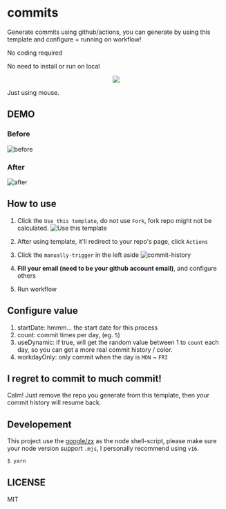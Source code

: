 # commits
Generate commits using github/actions, you can generate by using this template and configure + running on workflow! 

No coding required

No need to install or run on local


<div align="center">
<img src="https://user-images.githubusercontent.com/26633162/118363461-0875f680-b5c7-11eb-9395-a4d0b02377d5.jpg" />
</div>

Just using mouse.

## DEMO

### Before
![before](https://user-images.githubusercontent.com/26633162/118362422-107f6780-b5c2-11eb-98c8-b013cffc9d25.png)
### After
![after](https://user-images.githubusercontent.com/26633162/118362426-12492b00-b5c2-11eb-9f78-9d7f7fd14eb3.png)


## How to use 
1. Click the `Use this template`, do not use `Fork`, fork repo might not be calculated. ![Use this template](https://user-images.githubusercontent.com/26633162/118398548-b6e36f80-b68b-11eb-91eb-83625e917233.png)

2. After using template, it'll redirect to your repo's page, click `Actions`
3. Click the `manually-trigger` in the left aside ![commit-history](https://user-images.githubusercontent.com/26633162/118362475-3573da80-b5c2-11eb-86ee-4852b3aab3a7.jpg)
4. **Fill your email (need to be your github account email)**, and configure others
5. Run workflow

## Configure value

1. startDate: hmmm... the start date for this process
2. count: commit times per day, (eg. `5`)
3. useDynamic: if true, will get the random value between 1 to `count` each day, so you can get a more real commit history / color.
4. workdayOnly: only commit when the day is `MON` ~ `FRI`

## I regret to commit to much commit!
Calm! Just remove the repo you generate from this template, then your commit history will resume back.


## Developement
This project use the [google/zx](https://github.com/google/zx) as the node shell-script, please make sure your node version support `.mjs`, I personally recommend using `v16`.

```js
$ yarn
```


## LICENSE
MIT

